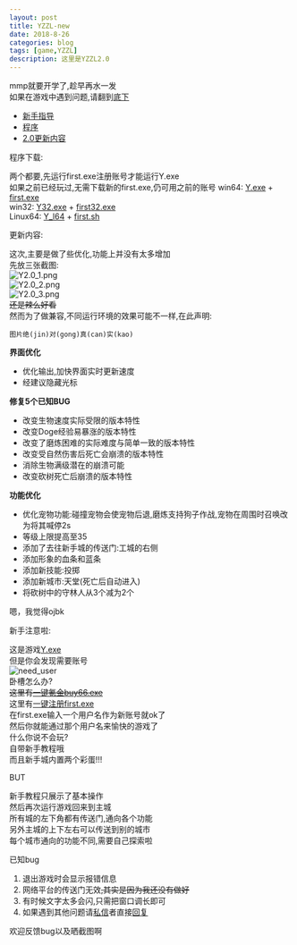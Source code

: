 ```yaml
---
layout: post
title: YZZL-new
date: 2018-8-26
categories: blog
tags: [game,YZZL]
description: 这里是YZZL2.0
---
```


mmp就要开学了,趁早再水一发  
如果在游戏中遇到问题,请翻到[底下](#help)
* [新手指导](#new)  
* [程序](#exe)  
* [2.0更新内容](#upd)  

<div id="exe">程序下载:</div>  

两个都要,先运行first.exe注册账号才能运行Y.exe  
如果之前已经玩过,无需下载新的first.exe,仍可用之前的账号
win64:
[Y.exe](https://pan.baidu.com/s/1cv2OoxMLOhafjdaDVIE3Dw) + [first.exe](https://pan.baidu.com/s/1vuqWm0QQjf8hoORkz2Lanw)  
win32:
[Y32.exe](https://pan.baidu.com/s/127eXgAcBHLS_jKv2xlF8bQ) + [first32.exe](https://pan.baidu.com/s/1-ERqSWFbQQNKao4RVG5Wgw)    
Linux64:
[Y_l64](https://pan.baidu.com/s/1y9uQoXZYcXLCWXijJZueYw) + [first.sh](https://pan.baidu.com/s/13nneD1U0IXvSUnfQXA9Mig)  

<div id="upd">更新内容:</div>  

这次,主要是做了些优化,功能上并没有太多增加  
先放三张截图:  
![Y2.0_1.png](https://i.loli.net/2018/08/26/5b8265fa11713.png)  
![Y2.0_2.png](https://i.loli.net/2018/08/26/5b82660fa0f68.png)  
![Y2.0_3.png](https://i.loli.net/2018/08/26/5b8266155de9d.png)  
~~还是辣么好看~~   
然而为了做兼容,不同运行环境的效果可能不一样,在此声明:   
```
图片绝(jin)对(gong)真(can)实(kao)   
```  

> 
**界面优化**
* 优化输出,加快界面实时更新速度   
* 经建议隐藏光标  
>
**修复5个已知BUG**
* 改变生物速度实际受限的版本特性
* 改变Doge经验易暴涨的版本特性
* 改变了磨炼困难的实际难度与简单一致的版本特性
* 改变受自然伤害后死亡会崩溃的版本特性
* 消除生物满级潜在的崩溃可能  
* 改变砍树死亡后崩溃的版本特性
>
**功能优化**
* 优化宠物功能:碰撞宠物会使宠物后退,磨炼支持狗子作战,宠物在周围时召唤改为将其喊停2s
* 等级上限提高至35
* 添加了去往新手城的传送门:工城的右侧
* 添加形象的血条和蓝条  
* 添加新技能:投掷  
* 添加新城市:天堂(死亡后自动进入)
* 将砍树中的守林人从3个减为2个
> 
嗯，我觉得ojbk   

<div id="new">新手注意啦:</div>  

这是游戏[Y.exe](https://pan.baidu.com/s/127eXgAcBHLS_jKv2xlF8bQ)   
但是你会发现需要账号   
![need_user](https://i.loli.net/2018/08/12/5b6fd0c8950d0.png)   
卧槽怎么办?   
~~这里有[一键氪金buy66.exe](http://baidu.physton.com/?q=%E4%B8%80%E9%94%AE%E6%B0%AA%E9%87%91)~~   
这里有[一键注册first.exe](https://pan.baidu.com/s/1-ERqSWFbQQNKao4RVG5Wgw)   
在first.exe输入一个用户名作为新账号就ok了   
然后你就能通过那个用户名来愉快的游戏了   
什么你说不会玩?   
自带新手教程哦   
而且新手城内置两个彩蛋!!!   

<div id="help">BUT</div>  

新手教程只展示了基本操作   
然后再次运行游戏回来到主城   
所有城的左下角都有传送门,通向各个功能   
另外主城的上下左右可以传送到别的城市   
每个城市通向的功能不同,需要自己探索啦   

已知bug  
1. 退出游戏时会显示报错信息   
2. 网络平台的传送门无效~~,其实是因为我还没有做好~~   
3. 有时候文字太多会闪,只需把窗口调长即可
4. 如果遇到其他问题请[私信](或https://www.luogu.org/space/show?uid=52232)者直接[回复](https://www.luogu.org/discuss/show/60319)  

欢迎反馈bug以及晒截图啊   
